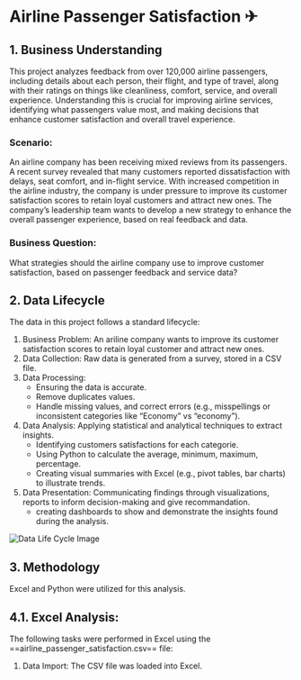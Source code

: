 # Airline Passenger Satisfaction ✈

## 1. Business Understanding
This project analyzes feedback from over 120,000 airline passengers, including details about each person, their flight, and type of travel, along with their ratings on things like cleanliness, comfort, service, and overall experience. Understanding this is crucial for improving airline services, identifying what passengers value most, and making decisions that enhance customer satisfaction and overall travel experience.

### Scenario:
An airline company has been receiving mixed reviews from its passengers. A recent survey revealed that many customers reported dissatisfaction with delays, seat comfort, and in-flight service. 
With increased competition in the airline industry, the company is under pressure to improve its customer satisfaction scores to retain loyal customers and attract new ones. The company’s leadership team wants to develop a new strategy to enhance the overall passenger experience, based on real feedback and data.

### Business Question:
What strategies should the airline company use to improve customer satisfaction, based on passenger feedback and service data?

## 2. Data Lifecycle
The data in this project follows a standard lifecycle:

1. Business Problem:
    An ariline company wants to improve its customer satisfaction scores to retain loyal customer and attract new ones.
2. Data Collection:
   Raw data is generated from a survey, stored in a CSV file.
3. Data Processing:
   - Ensuring the data is accurate.
   - Remove duplicates values.
   - Handle missing values, and correct errors (e.g., misspellings or inconsistent categories like “Economy” vs “economy”).
4. Data Analysis:
   Applying statistical and analytical techniques to extract insights.
   - Identifying customers satisfactions for each categorie.
   - Using Python to calculate the average, minimum, maximum, percentage.
   - Creating visual summaries with Excel (e.g., pivot tables, bar charts) to illustrate trends.
5. Data Presentation:
   Communicating findings through visualizations, reports to inform decision-making and give recommandation.
   - creating dashboards to show and demonstrate the insights found during the analysis.

![Data Life Cycle Image](Data_life_cycle.jpg)

## 3. Methodology
Excel and Python were utilized for this analysis.

## 4.1. Excel Analysis:
The following tasks were performed in Excel using the ==airline_passenger_satisfaction.csv== file:

1. Data Import: The CSV file was loaded into Excel.

   

   





